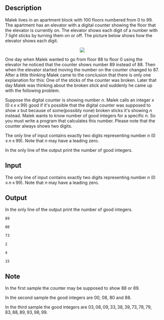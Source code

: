 ## Description

<div><p>Malek lives in an apartment block with <span class="tex-span">100</span> floors numbered from <span class="tex-span">0</span> to <span class="tex-span">99</span>. The apartment has an elevator with a digital counter showing the floor that the elevator is currently on. The elevator shows each digit of a number with <span class="tex-span">7</span> light sticks by turning them on or off. The picture below shows how the elevator shows each digit.</p><center><img class="tex-graphics" src="file://Fimt7Lva.png" style="max-width: 100.0%;max-height: 100.0%;"></center><p>One day when Malek wanted to go from floor <span class="tex-span">88</span> to floor <span class="tex-span">0</span> using the elevator he noticed that the counter shows number <span class="tex-span">89</span> instead of <span class="tex-span">88</span>. Then when the elevator started moving the number on the counter changed to <span class="tex-span">87</span>. After a little thinking Malek came to the conclusion that there is only one explanation for this: One of the sticks of the counter was broken. Later that day Malek was thinking about the broken stick and suddenly he came up with the following problem.</p><p>Suppose the digital counter is showing number <span class="tex-span"><i>n</i></span>. Malek calls an integer <span class="tex-span"><i>x</i></span> (<span class="tex-span">0 ≤ <i>x</i> ≤ 99</span>) <span class="tex-font-style-underline">good</span> if it's possible that the digital counter was supposed to show <span class="tex-span"><i>x</i></span> but because of some(possibly none) broken sticks it's showing <span class="tex-span"><i>n</i></span> instead. Malek wants to know number of good integers for a specific <span class="tex-span"><i>n</i></span>. So you must write a program that calculates this number. Please note that the counter <span class="tex-font-style-bf">always</span> shows two digits.</p></div><div class="input-specification"><p>The only line of input contains exactly two digits representing number <span class="tex-span"><i>n</i></span> (<span class="tex-span">0 ≤ <i>n</i> ≤ 99</span>). Note that <span class="tex-span"><i>n</i></span> may have a leading zero.</p></div><div class="output-specification"><p>In the only line of the output print the number of good integers.</p></div>

## Input

<p>The only line of input contains exactly two digits representing number <span class="tex-span"><i>n</i></span> (<span class="tex-span">0 ≤ <i>n</i> ≤ 99</span>). Note that <span class="tex-span"><i>n</i></span> may have a leading zero.</p>

## Output

<p>In the only line of the output print the number of good integers.</p>





```input1
89

```




```input2
00

```




```input3
73

```




```output1
2

```




```output2
4

```




```output3
15

```



## Note

<p>In the first sample the counter may be supposed to show <span class="tex-span">88</span> or <span class="tex-span">89</span>.</p><p>In the second sample the good integers are <span class="tex-span">00</span>, <span class="tex-span">08</span>, <span class="tex-span">80</span> and <span class="tex-span">88</span>.</p><p><span class="tex-font-style-bf">In the third sample the good integers are <span class="tex-span">03, 08, 09, 33, 38, 39, 73, 78, 79, 83, 88, 89, 93, 98, 99</span></span>.</p>
